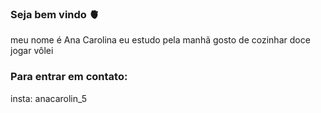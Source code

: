 ### Seja bem vindo 🫀
meu nome é Ana Carolina 
eu estudo pela manhã
gosto de cozinhar doce
jogar vôlei

### Para entrar em contato:
insta: anacarolin_5 
